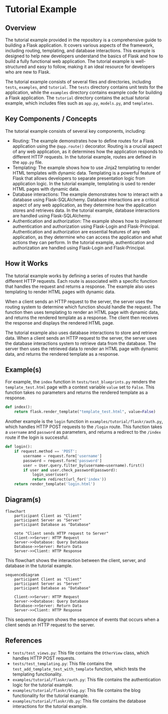 # Tutorial Example
## Overview
The tutorial example provided in the repository is a comprehensive guide to building a Flask application. It covers various aspects of the framework, including routing, templating, and database interactions. This example is designed to help new developers understand the basics of Flask and how to build a fully functional web application. The tutorial example is well-structured and easy to follow, making it an ideal resource for developers who are new to Flask.

The tutorial example consists of several files and directories, including `tests`, `examples`, and `tutorial`. The `tests` directory contains unit tests for the application, while the `examples` directory contains example code for building a Flask application. The `tutorial` directory contains the actual tutorial example, which includes files such as `app.py`, `models.py`, and `templates`.

## Key Components / Concepts
The tutorial example consists of several key components, including:

* Routing: The example demonstrates how to define routes for a Flask application using the `@app.route()` decorator. Routing is a crucial aspect of any web application, as it determines how the application responds to different HTTP requests. In the tutorial example, routes are defined in the `app.py` file.
* Templating: The example shows how to use Jinja2 templating to render HTML templates with dynamic data. Templating is a powerful feature of Flask that allows developers to separate presentation logic from application logic. In the tutorial example, templating is used to render HTML pages with dynamic data.
* Database interactions: The example demonstrates how to interact with a database using Flask-SQLAlchemy. Database interactions are a critical aspect of any web application, as they determine how the application stores and retrieves data. In the tutorial example, database interactions are handled using Flask-SQLAlchemy.
* Authentication and authorization: The example shows how to implement authentication and authorization using Flask-Login and Flask-Principal. Authentication and authorization are essential features of any web application, as they determine who can access the application and what actions they can perform. In the tutorial example, authentication and authorization are handled using Flask-Login and Flask-Principal.

## How it Works
The tutorial example works by defining a series of routes that handle different HTTP requests. Each route is associated with a specific function that handles the request and returns a response. The example also uses templating to render HTML pages with dynamic data.

When a client sends an HTTP request to the server, the server uses the routing system to determine which function should handle the request. The function then uses templating to render an HTML page with dynamic data, and returns the rendered template as a response. The client then receives the response and displays the rendered HTML page.

The tutorial example also uses database interactions to store and retrieve data. When a client sends an HTTP request to the server, the server uses the database interactions system to retrieve data from the database. The server then uses the retrieved data to render an HTML page with dynamic data, and returns the rendered template as a response.

## Example(s)
For example, the `index` function in `tests/test_blueprints.py` renders the `template_test.html` page with a context variable `value` set to `False`. This function takes no parameters and returns the rendered template as a response.

```python
def index():
    return flask.render_template("template_test.html", value=False)
```

Another example is the `login` function in `examples/tutorial/flaskr/auth.py`, which handles HTTP POST requests to the `/login` route. This function takes a `username` and `password` as parameters, and returns a redirect to the `/index` route if the login is successful.

```python
def login():
    if request.method == 'POST':
        username = request.form['username']
        password = request.form['password']
        user = User.query.filter_by(username=username).first()
        if user and user.check_password(password):
            login_user(user)
            return redirect(url_for('index'))
    return render_template('login.html')
```

## Diagram(s)
```mermaid
flowchart
    participant Client as "Client"
    participant Server as "Server"
    participant Database as "Database"

    note "Client sends HTTP request to Server"
    Client->>Server: HTTP Request
    Server->>Database: Query Database
    Database->>Server: Return Data
    Server->>Client: HTTP Response
```
This flowchart shows the interaction between the client, server, and database in the tutorial example.

```mermaid
sequenceDiagram
    participant Client as "Client"
    participant Server as "Server"
    participant Database as "Database"

    Client->>Server: HTTP Request
    Server->>Database: Query Database
    Database->>Server: Return Data
    Server->>Client: HTTP Response
```
This sequence diagram shows the sequence of events that occurs when a client sends an HTTP request to the server.

## References
* `tests/test_views.py`: This file contains the `OtherView` class, which handles HTTP POST requests.
* `tests/test_templating.py`: This file contains the `test_add_template_test_with_template` function, which tests the templating functionality.
* `examples/tutorial/flaskr/auth.py`: This file contains the authentication logic for the tutorial example.
* `examples/tutorial/flaskr/blog.py`: This file contains the blog functionality for the tutorial example.
* `examples/tutorial/flaskr/db.py`: This file contains the database interactions for the tutorial example.